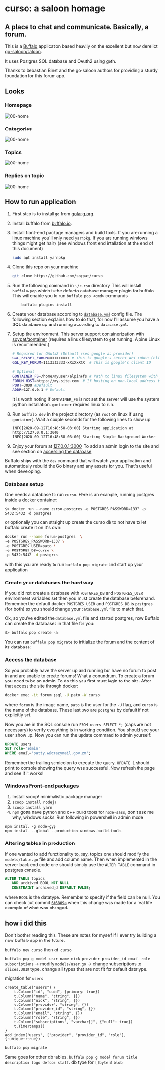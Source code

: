 # curso: a saloon homage
A place to chat and communicate. Basically, a forum.
---
This is a [Buffalo](https://gobuffalo.io/) application based heavily on the excellent
but now derelict [go-saloon/saloon](https://github.com/go-saloon/saloon).

It uses Postgres SQL database and OAuth2 using goth.

Thanks to Sebastian Binet and the go-saloon authors for providing a sturdy foundation for this forum app.

## Looks

### Homepage
![00-home](_assets/homepage.png)
### Categories
![00-home](_assets/categories.png)
### Topics
![00-home](_assets/topics.png)
### Replies on topic
![00-home](_assets/replies.png)

## How to run application
1. First step is to install `go` from [golang.org](https://golang.org).

2. Install buffalo from [buffalo.io](https://gobuffalo.io).

3. Install front-end package managers and build tools. If you are
running a linux machine you'll only need `yarnpkg`. If you are running
windows things might get hairy (see windows front end intallation at
the end of this document)
	```bash
	sudo apt install yarnpkg
	```

4.  Clone this repo on your machine
	```bash
	git clone https://github.com/soypat/curso 
	```

5. Run the following command in `~/curso` directory. This will install `buffalo-pop` which is the defacto database manager plugin for buffalo. This will enable you to run `buffalo pop <cmd>` commands
	```
		buffalo plugins install
	```

6. Create your database according to [`database.yml`](./database.yml) config file. The following section explains how to do that, for now I'll assume you have a SQL database up and running according to `database.yml`.

7. Setup the environment. This server support containerization with
[soypat/gontainer](https://github.com/soypat/gontainer) (requires
a linux filesystem to get running. Alpine Linux is recommended.)
    ```bash
    # Required for OAuth2 (Default uses google as provider)
    GGL_SECRET_FORUM=xxxxxxxxx # This is google's secret API token (client secret)
    GGL_KEY_FORUM=1113333333-xXxXxXXX  # This is google's client ID
    
    # Optional
    GONTAINER_FS=/home/myuser/alpinefs # Path to linux filesystem with python3 installation
    FORUM_HOST=https://my.site.com  # If hosting on non-local address this is required for proper callback function
    PORT=3000 #Default
    ADDR=127.0.0.1 # Default
    ```
    It is worth noting if `GONTAINER_FS` is not set the server will use the system
    python installation. `gontainer` requires linux to run.
    
8. Run `buffalo dev` in the project directory (as `root` on linux if using `gontainer`). Wait a couple seconds for the following lines to show up

	```log
	INFO[2020-09-12T16:48:58-03:00] Starting application at http://127.0.0.1:3000
	INFO[2020-09-12T16:48:58-03:00] Starting Simple Background Worker
	```

9. Enjoy your forum at [127.0.0.1:3000](http://127.0.0.1:3000/).
To add an admin login to the site and see section on [accessing the database](#access-the-database)

Buffalo ships with the `dev` command that will watch your application and automatically rebuild the Go binary and any assets for you. That's useful when developing.


### Database setup

One needs a database to run `curso`.
Here is an example, running postgres inside a docker container:

```
$> docker run --name curso-postgres -e POSTGRES_PASSWORD=1337 -p 5432:5432 -d postgres
```

or optionally you can straight up create the curso db to not have to let 
buffalo create it on it's own: 

```bash
docker run --name forum-postgres  \
-e POSTGRES_PASSWORD=1337 \
-e POSTGRES_USER=pato \
-e POSTGRES_DB=curso \
-p 5432:5432 -d postgres
```

with this you are ready to run `buffalo pop migrate` and start up your application!

### Create your databases the hard way
If you did not create a database with `POSTGRES_DB` and `POSTGRES_USER` environment variables set then you must create the database beforehand. Remember the default docker `POSTGRES_USER` and `POSTGRES_DB` is `postgres` (for both) so you should change your `database.yml` file to match that. 

Ok, so you've edited the `database.yml` file and started postgres, now Buffalo can create the databases in that file for you:

```
$> buffalo pop create -a
```

You can run `buffalo pop migrate` to initialize the forum and the content of its database:
### Access the database
So you probably have the server up and running but have no forum to post 
in and are unable to create forums! What a conundrum. To create a forum you need to be
an admin. To do this you first must login to the site. After that access the site through
docker:
```bash
docker exec -it forum psql -U pato -W curso
```
where `forum` is the image name, `pato` is the user for the `-U` flag, 
and `curso` is the name of the database. These last two are `postgres` by default
if not explicitly set.

Now you are in the SQL console run `FROM users SELECT *;` (caps are not necessary) 
to verify everything is in working condition. You should see your
user show up. Now you can run the update command to admin yourself:
```sql
UPDATE users 
SET role='admin'
WHERE email='patty.w@crazymail.gov.zm';
```
Remember the trailing semicolon to execute the query. 
`UPDATE 1` should print to console showing the query was successful.
Now refresh the page and see if it works!

### Windows Front-end packages
1. Install scoop! minimalistic package manager
2. `scoop install nodejs`
3. `scoop install yarn`
4. `npm` gotta have python and c++ build tools for `node-sass`, don't ask me why, windows sucks. Run following in powershell in admin mode
```
npm install -g node-gyp
npm install --global --production windows-build-tools
```

### Altering tables in production
If one wanted to add functionality to, say, topics one should modify the `models/table.go` file
and add column name. Then when implemented in the server back end code one should simply
use the `ALTER TABLE` command in postgres console.

```sql
ALTER TABLE topics
   ADD archived BOOL NOT NULL
   CONSTRAINT archived_d DEFAULT FALSE;
```
where `BOOL` is the datatype. Remember to specify if the field can be null.
You can check out commit [`6b6809a`](https://github.com/IEEESBITBA/Curso-de-Python-Sistemas/commit/6b6809a08e124a4d78fe56c0f6a08312278e183f)
when this change was made for a real life example of what was changed.

## how i did this
Don't bother reading this. These are notes for myself if I ever try building a new buffalo app in the future.

`buffalo new curso` then `cd curso`


`buffalo pop g model user name nick provider provider_id email role subscriptions`
-> modify `models/user.go` -> change subscriptions to `slices.UUID` type. change
all types that are not fit for default datatype.

migration for `users`
```
create_table("users") {
    t.Column("id", "uuid", {primary: true})
    t.Column("name", "string", {})
    t.Column("nick", "string", {})
    t.Column("provider", "string", {})
    t.Column("provider_id", "string", {})
    t.Column("email", "string", {})
    t.Column("role", "string", {})
    t.Column("subscriptions", "varchar[]", {"null": true})
    t.Timestamps()
}
add_index("users", ["provider", "provider_id", "role"], {"unique":true})
```
`buffalo pop migrate`

Same goes for other db tables. `buffalo pop g model forum title description logo defcon staff`. db type for `[]byte` is `blob`



